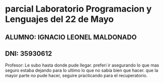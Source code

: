 # parcial Laboratorio Programacion y Lenguajes del 22 de Mayo
## ALUMNO: IGNACIO LEONEL MALDONADO

## DNI: 35930612

Profesor: Le subo hasta donde pude llegar. preferi ir asegurando lo que mas seguro estaba dejando para lo ultimo lo que no sabia bien que hacer. que la mayor parte no pude hacer, seguire practicando para el recuperatorio.

